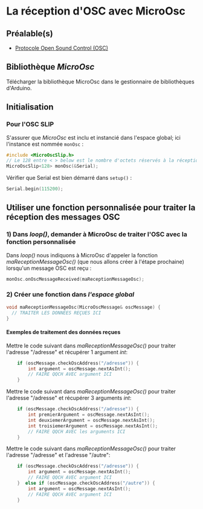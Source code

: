 # La réception d'OSC avec MicroOsc

## Préalable(s)

- [Protocole Open Sound Control (OSC)](/osc/README.md)

## Bibliothèque *MicroOsc*

Télécharger la bibliothèque MicroOsc dans le gestionnaire de bibliothèques d'Arduino.

## Initialisation

### Pour l'OSC SLIP

S'assurer que *MicroOsc* est inclu et instancié dans l'espace global; ici l'instance est nommée `monOsc` :
```cpp
#include <MicroOscSlip.h>
// Le 128 entre < > below est le nombre d'octets réservés à la réception de messages.
MicroOscSlip<128> monOsc(&Serial);
```

Vérifier que Serial est bien démarré dans `setup()` :
```cpp
Serial.begin(115200);
```

## Utiliser une fonction personnalisée pour traiter la réception des messages OSC

### 1) Dans _loop()_, demander à MicroOsc de traiter l'OSC avec la fonction personnalisée 

Dans _loop()_ nous indiquons à MicroOsc d'appeler la fonction _maReceptionMessageOsc()_ (que nous allons créer à l'étape prochaine) lorsqu'un message OSC est reçu :
```cpp
monOsc.onOscMessageReceived(maReceptionMessageOsc);
```

### 2) Créer une fonction dans _l'espace global_

```cpp
void maReceptionMessageOsc(MicroOscMessage& oscMessage) {
  // TRAITER LES DONNÉES REÇUES ICI
}
```
#### Exemples de traitement des données reçues

Mettre le code suivant dans _maReceptionMessageOsc()_ pour traiter l'adresse "/adresse" et récupérer 1 argument _int_:
```cpp
    if (oscMessage.checkOscAddress("/adresse")) {
        int argument = oscMessage.nextAsInt();
        // FAIRE QQCH AVEC argument ICI
    } 
```

Mettre le code suivant dans _maReceptionMessageOsc()_ pour traiter l'adresse "/adresse" et récupérer 3 arguments _int_:
```cpp
    if (oscMessage.checkOscAddress("/adresse")) {
        int premierArgument = oscMessage.nextAsInt();
        int deuxiemerArgument = oscMessage.nextAsInt();
        int troisiemerArgument = oscMessage.nextAsInt();
        // FAIRE QQCH AVEC les arguments ICI
    } 
``` 

Mettre le code suivant dans _maReceptionMessageOsc()_ pour traiter l'adresse "/adresse" et l'adresse "/autre":
```cpp
    if (oscMessage.checkOscAddress("/adresse")) {
        int argument = oscMessage.nextAsInt();
        // FAIRE QQCH AVEC argument ICI
    }  else if (oscMessage.checkOscAddress("/autre")) {
        int argument = oscMessage.nextAsInt();
        // FAIRE QQCH AVEC argument ICI
    }   
```


